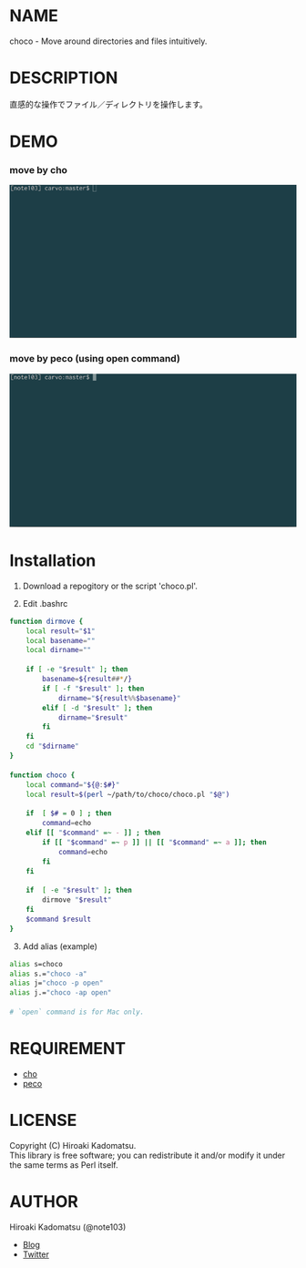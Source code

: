 # NAME

choco - Move around directories and files intuitively.

# DESCRIPTION

直感的な操作でファイル／ディレクトリを操作します。

# DEMO

### move by cho
![choco_cho](./demo/choco_cho.gif)

### move by peco (using open command)
![choco_peco](./demo/choco_peco_open.gif)

# Installation

1) Download a repogitory or the script 'choco.pl'.

2) Edit .bashrc

```bash
function dirmove {
    local result="$1"
    local basename=""
    local dirname=""

    if [ -e "$result" ]; then
        basename=${result##*/}
        if [ -f "$result" ]; then
            dirname="${result%%$basename}"
        elif [ -d "$result" ]; then
            dirname="$result"
        fi
    fi
    cd "$dirname"
}

function choco {
    local command="${@:$#}"
    local result=$(perl ~/path/to/choco/choco.pl "$@")

    if  [ $# = 0 ] ; then
        command=echo
    elif [[ "$command" =~ - ]] ; then
        if [[ "$command" =~ p ]] || [[ "$command" =~ a ]]; then
            command=echo
        fi
    fi

    if  [ -e "$result" ]; then
        dirmove "$result"
    fi
    $command $result
}
```

3) Add alias (example)

```bash
alias s=choco
alias s.="choco -a"
alias j="choco -p open"
alias j.="choco -ap open"

# `open` command is for Mac only.
```

# REQUIREMENT

- [cho](https://github.com/mattn/cho)
- [peco](https://github.com/peco/peco)

# LICENSE

Copyright (C) Hiroaki Kadomatsu.  
This library is free software; you can redistribute it and/or modify it under the same terms as Perl itself.

# AUTHOR

Hiroaki Kadomatsu (@note103)

- [Blog](http://note103.hateblo.jp/)
- [Twitter](https://twitter.com/note103)
